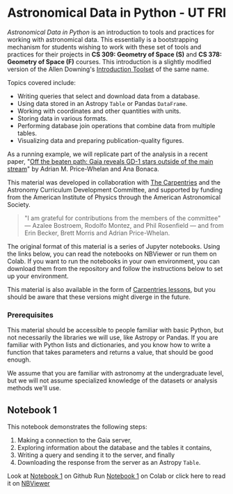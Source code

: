 # Astronomical Data in Python - UT FRI
*Astronomical Data in Python* is an introduction to tools and practices for working with astronomical data. This essentially is a bootstrapping mechanism for students wishing to work with these set of tools and practices for their projects in **CS 309: Geometry of Space (S)** and **CS 378: Geometry of Space (F)** courses. This introduction is a slightly modified version of the Allen Downing's [Introduction Toolset](https://www.google.com) of the same name.

Topics covered include:
* Writing queries that select and download data from a database.
* Using data stored in an Astropy `Table` or Pandas `DataFrame`.
* Working with coordinates and other quantities with units.
* Storing data in various formats.
* Performing database join operations that combine data from multiple tables.
* Visualizing data and preparing publication-quality figures.

As a running example, we will replicate part of the analysis in a recent paper, "[Off the beaten path: Gaia reveals GD-1 stars outside of the main stream](https://arxiv.org/abs/1805.00425)" by Adrian M. Price-Whelan and Ana Bonaca.

This material was developed in collaboration with [The Carpentries](https://carpentries.org/) and the Astronomy Curriculum Development Committee, and supported by funding from the American Institute of Physics through the American Astronomical Society.

> "I am grateful for contributions from the members of the committee" — Azalee Bostroem, Rodolfo Montez, and Phil Rosenfield — and from Erin Becker, Brett Morris and Adrian Price-Whelan.

The original format of this material is a series of Jupyter notebooks. Using the links below, you can read the notebooks on NBViewer or run them on Colab. If you want to run the notebooks in your own environment, you can download them from the repository and follow the instructions below to set up your environment.

This material is also available in the form of [Carpentries lessons](https://datacarpentry.org/astronomy-python/), but you should be aware that these versions might diverge in the future.

### Prerequisites

This material should be accessible to people familiar with basic Python, but not necessarily the libraries we will use, like Astropy or Pandas. If you are familiar with Python lists and dictionaries, and you know how to write a function that takes parameters and returns a value, that should be good enough.

We assume that you are familiar with astronomy at the undergraduate level, but we will not assume specialized knowledge of the datasets or analysis methods we'll use.

## Notebook 1

This notebook demonstrates the following steps:
1. Making a connection to the Gaia server,
2. Exploring information about the database and the tables it contains,
3. Writing a query and sending it to the server, and finally
4. Downloading the response from the server as an Astropy `Table`.

Look at [Notebook 1]() on Github
Run [Notebook 1](https://colab.research.google.com/github/AllenDowney/AstronomicalData/blob/main/01_query.ipynb) on Colab
or click here to read it on [NBViewer](https://nbviewer.org/github/AllenDowney/AstronomicalData/blob/main/01_query.ipynb)